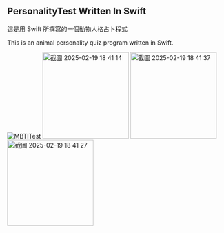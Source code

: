 ## PersonalityTest Written In Swift

這是用 Swift 所撰寫的一個動物人格占卜程式

This is an animal personality quiz program written in Swift.

![MBTITest](https://github.com/user-attachments/assets/0dc7bdc9-a8e2-4761-9e8a-c03da11253f1)
<img width="200" alt="截圖 2025-02-19 18 41 14" src="https://github.com/user-attachments/assets/6b6641d3-453f-4360-91ca-9840b77d686c" width="200" />
<img width="200" alt="截圖 2025-02-19 18 41 37" src="https://github.com/user-attachments/assets/2b5b6f43-c639-4419-9cab-418e1beb5269" width="200"/>
<img width="200" alt="截圖 2025-02-19 18 41 27" src="https://github.com/user-attachments/assets/69c3cd1a-470b-42fc-ba4d-a2ab3a970651" width="200"/>
